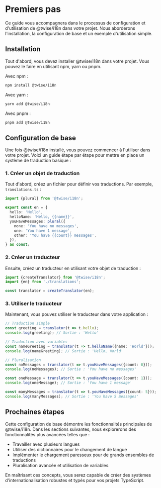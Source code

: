 # Premiers pas

Ce guide vous accompagnera dans le processus de configuration et d'utilisation de @twise/i18n dans votre projet. Nous aborderons l'installation, la configuration de base et un exemple d'utilisation simple.

## Installation

Tout d'abord, vous devez installer @twise/i18n dans votre projet. Vous pouvez le faire en utilisant npm, yarn ou pnpm.

Avec npm :

```bash
npm install @twise/i18n
```

Avec yarn :

```bash
yarn add @twise/i18n
```

Avec pnpm :

```bash
pnpm add @twise/i18n
```

## Configuration de base

Une fois @twise/i18n installé, vous pouvez commencer à l'utiliser dans votre projet. Voici un guide étape par étape pour mettre en place un système de traduction basique :

### 1. Créer un objet de traduction

Tout d'abord, créez un fichier pour définir vos traductions. Par exemple, `translations.ts` :

```typescript
import {plural} from '@twise/i18n';

export const en = {
  hello: 'Hello',
  helloName: 'Hello, {{name}}',
  youHaveMessages: plural({
    none: 'You have no messages',
    one: 'You have 1 message',
    other: 'You have {{count}} messages',
  }),
} as const;
```

### 2. Créer un traducteur

Ensuite, créez un traducteur en utilisant votre objet de traduction :

```typescript
import {createTranslator} from '@twise/i18n';
import {en} from './translations';

const translator = createTranslator(en);
```

### 3. Utiliser le traducteur

Maintenant, vous pouvez utiliser le traducteur dans votre application :

```typescript
// Traduction simple
const greeting = translator(t => t.hello);
console.log(greeting); // Sortie : 'Hello'

// Traduction avec variables
const nameGreeting = translator(t => t.helloName({name: 'World'}));
console.log(nameGreeting); // Sortie : 'Hello, World'

// Pluralisation
const noMessages = translator(t => t.youHaveMessages({count: 0}));
console.log(noMessages); // Sortie : 'You have no messages'

const oneMessage = translator(t => t.youHaveMessages({count: 1}));
console.log(oneMessage); // Sortie : 'You have 1 message'

const manyMessages = translator(t => t.youHaveMessages({count: 5}));
console.log(manyMessages); // Sortie : 'You have 5 messages'
```

## Prochaines étapes

Cette configuration de base démontre les fonctionnalités principales de @twise/i18n. Dans les sections suivantes, nous explorerons des fonctionnalités plus avancées telles que :

- Travailler avec plusieurs langues
- Utiliser des dictionnaires pour le changement de langue
- Implémenter le chargement paresseux pour de grands ensembles de traductions
- Pluralisation avancée et utilisation de variables

En maîtrisant ces concepts, vous serez capable de créer des systèmes d'internationalisation robustes et typés pour vos projets TypeScript.
